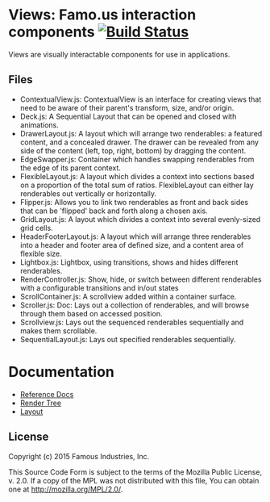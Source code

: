 Views: Famo.us interaction components [![Build Status](https://travis-ci.org/Famous/views.svg)](https://travis-ci.org/Famous/views)
=====================================

Views are visually interactable components for use in applications.


## Files

- ContextualView.js: ContextualView is an interface for creating views that need
  to be aware of their parent's transform, size, and/or origin.
- Deck.js: A Sequential Layout that can be opened and closed with animations.
- DrawerLayout.js: A layout which will arrange two renderables: a featured content, and a
  concealed drawer. The drawer can be revealed from any side of the
  content (left, top, right, bottom) by dragging the content.
- EdgeSwapper.js: Container which handles swapping renderables from the edge of
  its parent context.
- FlexibleLayout.js: A layout which divides a context into sections based on a proportion
  of the total sum of ratios.  FlexibleLayout can either lay renderables out vertically
  or horizontally.
- Flipper.js: Allows you to link two renderables as front and back sides that
  can be 'flipped' back and forth along a chosen axis.
- GridLayout.js: A layout which divides a context into several evenly-sized grid
  cells.
- HeaderFooterLayout.js: A layout which will arrange three renderables into a
  header and footer area of defined size, and a content area of flexible size.
- Lightbox.js: Lightbox, using transitions, shows and hides different renderables.
- RenderController.js: Show, hide, or switch between different renderables with
  a configurable transitions and in/out states
- ScrollContainer.js: A scrollview added within a container surface.
- Scroller.js: Doc: Lays out a collection of renderables, and will browse through them based on accessed position.
- Scrollview.js:  Lays out the sequenced renderables sequentially and makes them
  scrollable.
- SequentialLayout.js: Lays out specified renderables sequentially.

# Documentation

- [Reference Docs][reference-documentation]
- [Render Tree][render-tree]
- [Layout][layout]


## License

Copyright (c) 2015 Famous Industries, Inc.

This Source Code Form is subject to the terms of the Mozilla Public License,
v. 2.0. If a copy of the MPL was not distributed with this file, You can obtain
one at http://mozilla.org/MPL/2.0/.


[reference-documentation]: http://famo.us/docs
[render-tree]: http://famo.us/guides/render-tree
[layout]: http://famo.us/guides/layout
